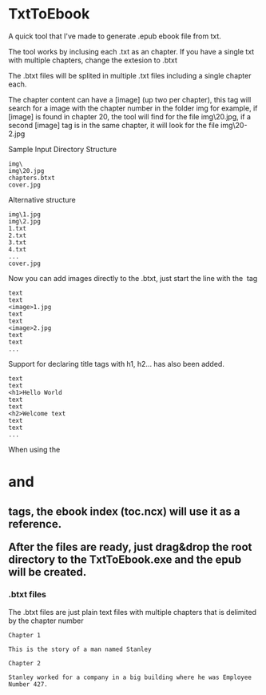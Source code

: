 # TxtToEbook

A quick tool that I've made to generate .epub ebook file from txt.

The tool works by inclusing each .txt as an chapter.
If you have a single txt with multiple chapters, change the extesion to .btxt

The .btxt files will be splited in multiple .txt files including a single chapter each.

The chapter content can have a [image] (up two per chapter), this tag will search for a image with the chapter number in the folder img for example, if [image] is found in chapter 20, the tool will find for the file img\20.jpg, if a second [image] tag is in the same chapter, it will look for the file img\20-2.jpg

Sample Input Directory Structure
```
img\
img\20.jpg
chapters.btxt
cover.jpg
```
Alternative structure
```
img\1.jpg
img\2.jpg
1.txt
2.txt
3.txt
4.txt
...
cover.jpg
```
Now you can add images directly to the .btxt, just start the line with the <image> tag
```
text
text
<image>1.jpg
text
text
<image>2.jpg
text
text
...
```

Support for declaring title tags with h1, h2... has also been added.
```
text
text
<h1>Hello World
text
text
<h2>Welcome text
text
text
...
```
When using the <h1> and <h2> tags, the ebook index (toc.ncx) will use it as a reference.

After the files are ready, just drag&drop the root directory to the TxtToEbook.exe and the epub will be created.


### .btxt files
The .btxt files are just plain text files with multiple chapters that is delimited by the chapter number
```
Chapter 1

This is the story of a man named Stanley

Chapter 2

Stanley worked for a company in a big building where he was Employee Number 427.
```

